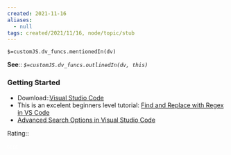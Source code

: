 ```yaml
---
created: 2021-11-16 
aliases:
  - null
tags: created/2021/11/16, node/topic/stub
---
```

`$=customJS.dv_funcs.mentionedIn(dv)`


**See**::
*`$=customJS.dv_funcs.outlinedIn(dv, this)`* 

### Getting Started
- Download::[Visual Studio Code](https://code.visualstudio.com/)
- This is an excelent beginners level tutorial: [Find and Replace with Regex in VS Code](https://inspirnathan.com/posts/20-find-and-replace-with-regex-in-vscode/)
- [Advanced Search Options in Visual Studio Code](https://code.visualstudio.com/docs/editor/codebasics#_advanced-search-options)

Rating:: <p style="color:#FFFFFF;">test</p>
